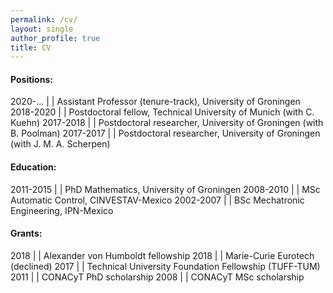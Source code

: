```yaml
---
permalink: /cv/
layout: single
author_profile: true
title: CV
---
```


#### Positions:

2020-...     | | Assistant Professor (tenure-track), University of Groningen
2018-2020 | | Postdoctoral fellow, Technical University of Munich (with C. Kuehn)
2017-2018 | | Postdoctoral researcher, University of Groningen (with B. Poolman)
2017-2017 | | Postdoctoral researcher, University of Groningen (with J. M. A. Scherpen)

#### Education:

2011-2015 | | PhD Mathematics, University of Groningen
2008-2010 | | MSc Automatic Control, CINVESTAV-Mexico
2002-2007 | | BSc Mechatronic Engineering, IPN-Mexico

#### Grants:

2018 | | Alexander von Humboldt fellowship
2018 | | Marie-Curie Eurotech (declined)
2017 | | Technical University Foundation Fellowship (TUFF-TUM)
2011 | | CONACyT PhD scholarship
2008 | | CONACyT MSc scholarship


